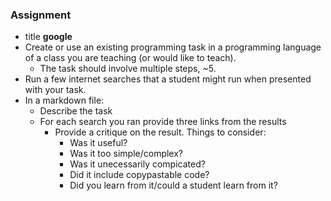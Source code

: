 ### Assignment
* title **google**
* Create or use an existing programming task in a programming language of a class you are teaching (or would like to teach).
  - The task should involve multiple steps, ~5.
* Run a few internet searches that a student might run when presented with your task.
* In a markdown file:
  - Describe the task
  - For each search you ran provide three links from the results
    - Provide a critique on the result. Things to consider:
      - Was it useful?
      - Was it too simple/complex?
      - Was it unecessarily compicated?
      - Did it include copypastable code?
      - Did you learn from it/could a student learn from it?
 
